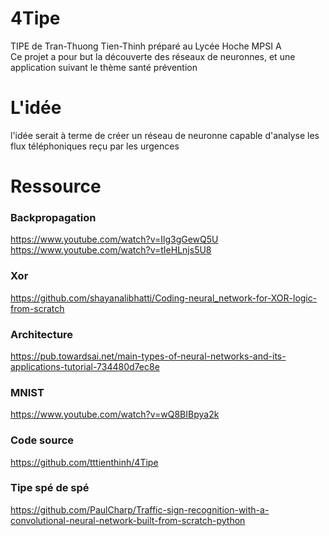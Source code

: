 # 4Tipe
TIPE de Tran-Thuong Tien-Thinh préparé au Lycée Hoche MPSI A  
Ce projet a pour but la découverte des réseaux de neuronnes, et une application suivant le thème santé prévention  

# L'idée
l'idée serait à terme de créer un réseau de neuronne capable d'analyse les flux téléphoniques reçu par les urgences  

# Ressource
### Backpropagation
https://www.youtube.com/watch?v=Ilg3gGewQ5U  
https://www.youtube.com/watch?v=tIeHLnjs5U8  
### Xor
https://github.com/shayanalibhatti/Coding-neural_network-for-XOR-logic-from-scratch  
### Architecture
https://pub.towardsai.net/main-types-of-neural-networks-and-its-applications-tutorial-734480d7ec8e  
### MNIST  
https://www.youtube.com/watch?v=wQ8BIBpya2k
### Code source
https://github.com/tttienthinh/4Tipe  
### Tipe spé de spé
https://github.com/PaulCharp/Traffic-sign-recognition-with-a-convolutional-neural-network-built-from-scratch-python